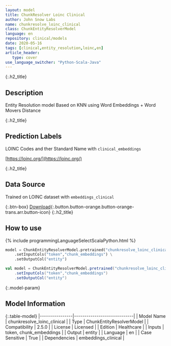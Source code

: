 ```yaml
---
layout: model
title: ChunkResolver Loinc Clinical
author: John Snow Labs
name: chunkresolve_loinc_clinical
class: ChunkEntityResolverModel
language: en
repository: clinical/models
date: 2020-05-16
tags: [clinical,entity_resolution,loinc,en]
article_header:
   type: cover
use_language_switcher: "Python-Scala-Java"
---
```


{:.h2_title}
## Description
Entity Resolution model Based on KNN using Word Embeddings + Word Movers Distance  


{:.h2_title}
## Prediction Labels
LOINC Codes and ther Standard Name with `clinical_embeddings`

[https://loinc.org/](https://loinc.org/)

{:.h2_title}
## Data Source
Trained on LOINC dataset with `embeddings_clinical`

{:.btn-box}
[Download](https://s3.amazonaws.com/auxdata.johnsnowlabs.com/clinical/models/chunkresolve_loinc_clinical_en_2.5.0_2.4_1589599195201.zip){:.button.button-orange.button-orange-trans.arr.button-icon}
{:.h2_title}
## How to use 
<div class="tabs-box" markdown="1">

{% include programmingLanguageSelectScalaPython.html %}

```python
model = ChunkEntityResolverModel.pretrained("chunkresolve_loinc_clinical","en","clinical/models") \
	.setInputCols("token","chunk_embeddings") \
	.setOutputCol("entity")
```

```scala
val model = ChunkEntityResolverModel.pretrained("chunkresolve_loinc_clinical","en","clinical/models")
	.setInputCols("token","chunk_embeddings")
	.setOutputCol("entity")
```
</div>



{:.model-param}
## Model Information

{:.table-model}
|----------------|-----------------------------|
| Model Name     | chunkresolve_loinc_clinical |
| Type           | ChunkEntityResolverModel    |
| Compatibility  | 2.5.0                       |
| License        | Licensed                    |
| Edition        | Healthcare                  |
| Inputs         | token, chunk_embeddings     |
| Output         | entity                      |
| Language       | en                          |
| Case Sensitive | True                        |
| Dependencies   | embeddings_clinical         |

